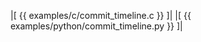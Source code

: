|[<!-- language="c" -->
{{ examples/c/commit_timeline.c }}
]|
|[<!-- language="python" -->
{{ examples/python/commit_timeline.py }}
]|
